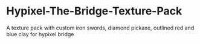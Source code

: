 # Hypixel-The-Bridge-Texture-Pack
A texture pack with custom iron swords, diamond pickaxe, outlined red and blue clay for hypixel bridge
